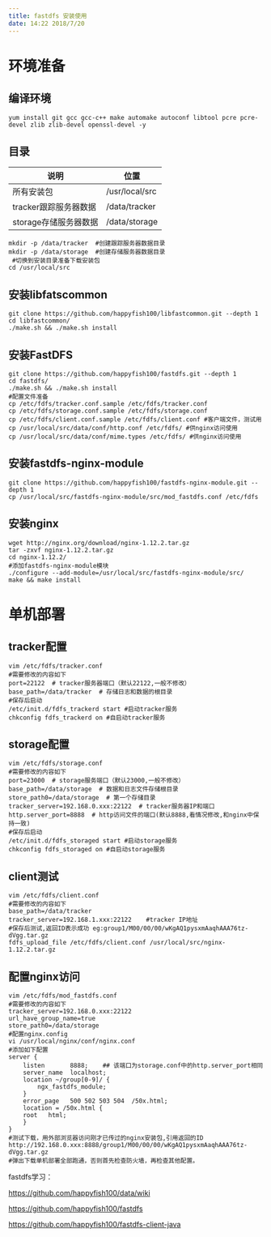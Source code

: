```yaml
---
title: fastdfs 安装使用
date: 14:22 2018/7/20
---
```


# 环境准备
## 编译环境
```shell
yum install git gcc gcc-c++ make automake autoconf libtool pcre pcre-devel zlib zlib-devel openssl-devel -y
```
## 目录
|说明|位置|
|-|-|
|所有安装包|/usr/local/src|
|tracker跟踪服务器数据|/data/tracker|
|storage存储服务器数据|/data/storage|
```shell
mkdir -p /data/tracker  #创建跟踪服务器数据目录
mkdir -p /data/storage  #创建存储服务器数据目录
 #切换到安装目录准备下载安装包
cd /usr/local/src 
```
## 安装libfatscommon
```shell
git clone https://github.com/happyfish100/libfastcommon.git --depth 1
cd libfastcommon/
./make.sh && ./make.sh install
```
## 安装FastDFS
```shell
git clone https://github.com/happyfish100/fastdfs.git --depth 1
cd fastdfs/
./make.sh && ./make.sh install
#配置文件准备
cp /etc/fdfs/tracker.conf.sample /etc/fdfs/tracker.conf
cp /etc/fdfs/storage.conf.sample /etc/fdfs/storage.conf
cp /etc/fdfs/client.conf.sample /etc/fdfs/client.conf #客户端文件，测试用
cp /usr/local/src/data/conf/http.conf /etc/fdfs/ #供nginx访问使用
cp /usr/local/src/data/conf/mime.types /etc/fdfs/ #供nginx访问使用
```
## 安装fastdfs-nginx-module
```shell
git clone https://github.com/happyfish100/fastdfs-nginx-module.git --depth 1
cp /usr/local/src/fastdfs-nginx-module/src/mod_fastdfs.conf /etc/fdfs
```
## 安装nginx
```shell
wget http://nginx.org/download/nginx-1.12.2.tar.gz
tar -zxvf nginx-1.12.2.tar.gz
cd nginx-1.12.2/
#添加fastdfs-nginx-module模块
./configure --add-module=/usr/local/src/fastdfs-nginx-module/src/
make && make install
```
# 单机部署
## tracker配置
```shell
vim /etc/fdfs/tracker.conf
#需要修改的内容如下
port=22122  # tracker服务器端口（默认22122,一般不修改）
base_path=/data/tracker  # 存储日志和数据的根目录
#保存后启动
/etc/init.d/fdfs_trackerd start #启动tracker服务
chkconfig fdfs_trackerd on #自启动tracker服务
```
## storage配置
```shell
vim /etc/fdfs/storage.conf
#需要修改的内容如下
port=23000  # storage服务端口（默认23000,一般不修改）
base_path=/data/storage  # 数据和日志文件存储根目录
store_path0=/data/storage  # 第一个存储目录
tracker_server=192.168.0.xxx:22122  # tracker服务器IP和端口
http.server_port=8888  # http访问文件的端口(默认8888,看情况修改,和nginx中保持一致)
#保存后启动
/etc/init.d/fdfs_storaged start #启动storage服务
chkconfig fdfs_storaged on #自启动storage服务
```
## client测试
```shell
vim /etc/fdfs/client.conf
#需要修改的内容如下
base_path=/data/tracker
tracker_server=192.168.1.xxx:22122    #tracker IP地址
#保存后测试,返回ID表示成功 eg:group1/M00/00/00/wKgAQ1pysxmAaqhAAA76tz-dVgg.tar.gz
fdfs_upload_file /etc/fdfs/client.conf /usr/local/src/nginx-1.12.2.tar.gz
```
## 配置nginx访问
```shell
vim /etc/fdfs/mod_fastdfs.conf
#需要修改的内容如下
tracker_server=192.168.0.xxx:22122
url_have_group_name=true
store_path0=/data/storage
#配置nginx.config
vi /usr/local/nginx/conf/nginx.conf
#添加如下配置
server {
    listen       8888;    ## 该端口为storage.conf中的http.server_port相同
    server_name  localhost;
    location ~/group[0-9]/ {
        ngx_fastdfs_module;
    }
    error_page   500 502 503 504  /50x.html;
    location = /50x.html {
    root   html;
    }
}
#测试下载，用外部浏览器访问刚才已传过的nginx安装包,引用返回的ID
http://192.168.0.xxx:8888/group1/M00/00/00/wKgAQ1pysxmAaqhAAA76tz-dVgg.tar.gz
#弹出下载单机部署全部跑通，否则首先检查防火墙，再检查其他配置。
```


fastdfs学习： 

https://github.com/happyfish100/data/wiki

https://github.com/happyfish100/fastdfs

https://github.com/happyfish100/fastdfs-client-java


